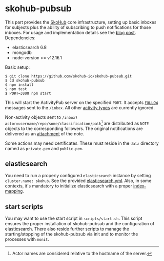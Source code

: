 # skohub-pubsub

This part provides the [SkoHub](http://skohub.io) core infrastructure, setting up basic inboxes for
subjects plus the ability of subscribing to push notifications for those inboxes. For usage and implementation details see the [blog post](https://blog.lobid.org/2020/06/25/skohub-pubsub.html).
Dependencies:

- elasticsearch 6.8
- mongodb
- node-version >= v12.16.1

Basic setup:

    $ git clone https://github.com/skohub-io/skohub-pubsub.git
    $ cd skohub-pubsub
    $ npm install
    $ npm test
    $ PORT=3000 npm start

This will start the ActivityPub server on the specified `PORT`. It accepts
[`FOLLOW`](https://www.w3.org/TR/activitypub/#follow-activity-inbox) messages sent to the `/inbox`.
All other [activity types](https://www.w3.org/TR/activitystreams-vocabulary/#activity-types) are
currently ignored.

Non-activity objects sent to `/inbox?actor=username/repo/some/classification/path`[^1] are
distributed as `NOTE` objects to the corresponding followers. The original notifications are
delivered as an [attachment](https://www.w3.org/TR/activitystreams-vocabulary/#dfn-attachment) of
the note.

Some actions may need certificates. These must reside in the `data` directory
named as `private.pem` and `public.pem`.

[^1]: Actor names are considered relative to the hostname of the server.

## elasticsearch
You need to run a properly configured `elasticsearch` instance by
setting `cluster.name: skohub`. See the provided [elasticsearch.yml](scripts/etc/elasticsearch/elasticsearch.yml). Also, in some contexts, it's mandatory to initialize elasticsearch
with a proper [index-mapping](scripts/elasticsearch-mappings.json).

## start scripts
You may want to use the start script in `scripts/start.sh`. This script ensures the proper
installation of skohub-pubsub and the configuration of elasticsearch. There also reside
further scripts to manage the starting/stopping of the skohub-pubsub via init and to
monitor the processes with `monit`.
